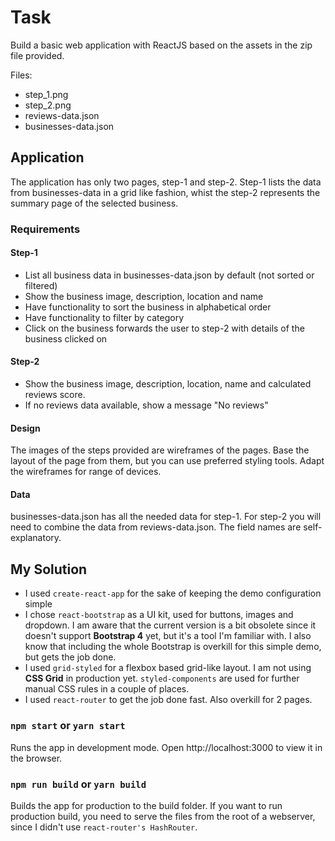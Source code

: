 # Task

Build a basic web application with ReactJS based on the assets in the zip file provided.

Files:

- step_1.png
- step_2.png
- reviews-data.json
- businesses-data.json

## Application

The application has only two pages, step-1 and step-2. Step-1 lists the data from businesses-data in a grid like fashion, whist the step-2 represents the summary page of the selected business.

### Requirements

#### Step-1

- List all business data in businesses-data.json by default (not sorted or filtered)
- Show the business image, description, location and name
- Have functionality to sort the business in alphabetical order
- Have functionality to filter by category
- Click on the business forwards the user to step-2 with details of the business clicked on

#### Step-2

- Show the business image, description, location, name and calculated reviews score.
- If no reviews data available, show a message "No reviews"

#### Design

The images of the steps provided are wireframes of the pages. Base the layout of the page from them, but you can use preferred styling tools. Adapt the wireframes for range of devices.

#### Data

businesses-data.json has all the needed data for step-1. For step-2 you will need to combine the data from reviews-data.json. The field names are self-explanatory.

## My Solution

- I used `create-react-app` for the sake of keeping the demo configuration simple
- I chose `react-bootstrap` as a UI kit, used for buttons, images and dropdown. I am aware that the current version is a bit obsolete since it doesn't support **Bootstrap 4** yet, but it's a tool I'm familiar with. I also know that including the whole Bootstrap is overkill for this simple demo, but gets the job done.
- I used `grid-styled` for a flexbox based grid-like layout. I am not using **CSS Grid** in production yet. `styled-components` are used for further manual CSS rules in a couple of places.
- I used `react-router` to get the job done fast. Also overkill for 2 pages.

### `npm start` or `yarn start`

Runs the app in development mode.
Open http://localhost:3000 to view it in the browser.

### `npm run build` or `yarn build`

Builds the app for production to the build folder. If you want to run production build, you need to serve the files from the root of a webserver, since I didn't use `react-router's HashRouter`.
